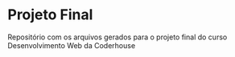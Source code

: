 # Projeto Final
Repositório com os arquivos gerados para o projeto final do curso Desenvolvimento Web da Coderhouse
